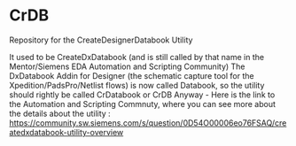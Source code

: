 # CrDB
Repository for the CreateDesignerDatabook Utility

It used to be CreateDxDatabook (and is still called by that name in the Mentor/Siemens EDA Automation and Scripting Community) 
The DxDatabook Addin for Designer (the schematic capture tool for the Xpedition/PadsPro/Netlist flows) is now called Databook, 
so the utility should rightly be called CrDatabook or CrDB 
Anyway - Here is the link to the Automation and Scripting Commnuty, where you can see more about the details about the utility : 
https://community.sw.siemens.com/s/question/0D54O00006eo76FSAQ/createdxdatabook-utility-overview



